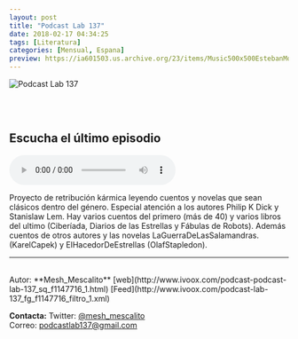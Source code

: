 ```yaml
---
layout: post
title: "Podcast Lab 137"
date: 2018-02-17 04:34:25
tags: [Literatura]
categories: [Mensual, Espana]
preview: https://ia601503.us.archive.org/23/items/Music500x500EstebanMontoya/300Lab137.jpg
---
```


![Podcast Lab 137](https://ia601503.us.archive.org/23/items/Music500x500EstebanMontoya/500Lab137.jpg)

<br/>
<br/>

## Escucha el último episodio

<!--reproductor-feed=http://www.ivoox.com/podcast-lab-137_fg_f1147716_filtro_1.xml-->
<!--reproductor-start-->
<audio id="audio" preload="auto" controls="" src="http://www.ivoox.com/farmer-madre-1953-philip-j-farmer-relato-poco_mf_23569323_feed_1.mp3"></audio>
<!--reproductor-end-->

Proyecto de retribución kármica leyendo cuentos y novelas que sean clásicos dentro del género. Especial atención a los autores Philip K Dick y Stanislaw Lem. Hay varios cuentos del primero (más de 40) y varios libros del ultimo (Ciberíada, Diarios de las Estrellas y Fábulas de Robots). Además cuentos de otros autores y las novelas LaGuerraDeLasSalamandras. (KarelCapek) y ElHacedorDeEstrellas (OlafStapledon).  

_ _ _
<br>
Autor: **Mesh_Mescalito**  
[web](http://www.ivoox.com/podcast-podcast-lab-137_sq_f1147716_1.html)  
[Feed](http://www.ivoox.com/podcast-lab-137_fg_f1147716_filtro_1.xml)  


**Contacta:**
Twitter: [@mesh_mescalito](https://twitter.com/mesh_mescalito)  
Correo: [podcastlab137@gmail.com](mailto:podcastlab137@gmail.com)  


